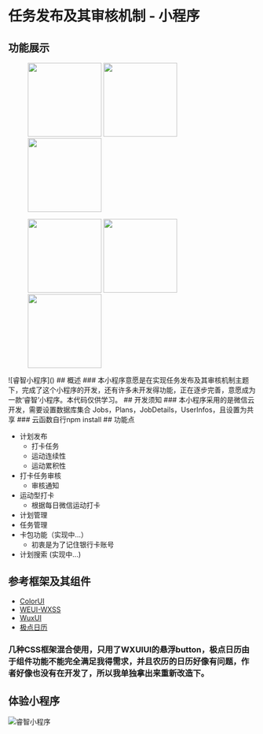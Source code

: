 # 任务发布及其审核机制 - 小程序

## 功能展示
<figure class="third">
    <img src="https://github.com/pzwdshxzt/wechat-ruizhi/blob/master/images/home.jpg?raw=true" width="150">
    <img src="https://raw.githubusercontent.com/pzwdshxzt/wechat-ruizhi/master/images/applyresult.jpg" width="150">
    <img src="https://github.com/pzwdshxzt/wechat-ruizhi/blob/master/images/clockdata.jpg?raw=true" width="150">
</figure>
<figure class="third">
    <img src="https://github.com/pzwdshxzt/wechat-ruizhi/blob/master/images/werun.jpg?raw=true" width="150">
    <img src="https://raw.githubusercontent.com/pzwdshxzt/wechat-ruizhi/master/images/qryplan.jpg" width="150">
    <img src="https://github.com/pzwdshxzt/wechat-ruizhi/blob/master/images/time.jpg?raw=true" width="150">
</figure>
![睿智小程序]()
## 概述
### 本小程序意愿是在实现任务发布及其审核机制主题下，完成了这个小程序的开发，还有许多未开发得功能，正在逐步完善，意愿成为一款‘睿智’小程序。本代码仅供学习。
## 开发须知
### 本小程序采用的是微信云开发，需要设置数据库集合  Jobs，Plans，JobDetails，UserInfos，且设置为共享
### 云函数自行npm install
## 功能点

* 计划发布
   * 打卡任务
   * 运动连续性
   * 运动累积性
* 打卡任务审核
   * 审核通知
* 运动型打卡
   * 根据每日微信运动打卡
* 计划管理
* 任务管理
* 卡包功能（实现中...）
    * 初衷是为了记住银行卡账号
* 计划搜索 (实现中...)

## 参考框架及其组件
- [ColorUI](https://github.com/weilanwl/ColorUI "ColorUI")
- [WEUI-WXSS](https://github.com/Tencent/weui-wxss/ "WEUI-WXSS")
- [WuxUI](https://github.com/wux-weapp/wux-weapp "WuxUI")
- [极点日历](https://github.com/czcaiwj/calendar/ "极点日历")
###  几种CSS框架混合使用，只用了WXUIUI的悬浮button，极点日历由于组件功能不能完全满足我得需求，并且农历的日历好像有问题，作者好像也没有在开发了，所以我单独拿出来重新改造下。
## 体验小程序
![睿智小程序](https://raw.githubusercontent.com/pzwdshxzt/wechat-ruizhi/master/images/scan_code.jpg)

